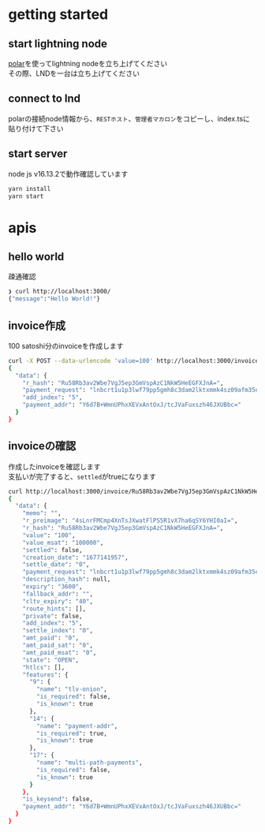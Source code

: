 # getting started

## start lightning node
[polar](https://lightningpolar.com/)を使ってlightning nodeを立ち上げてください  
その際、LNDを一台は立ち上げてください

## connect to lnd
polarの接続node情報から、`RESTホスト`、`管理者マカロン`をコピーし、index.tsに貼り付けて下さい

## start server
node js v16.13.2で動作確認しています
```sh
yarn install
yarn start
```

# apis
## hello world
疎通確認
```sh
❯ curl http://localhost:3000/
{"message":"Hello World!"}
```

## invoice作成
100 satoshi分のinvoiceを作成します
```sh
curl -X POST --data-urlencode 'value=100' http://localhost:3000/invoices | jq
{
  "data": {
    "r_hash": "Ru58Rb3av2Wbe7VgJ5ep3GmVspAzC1NkW5HeEGFXJnA=",
    "payment_request": "lnbcrt1u1p3lwf79pp5gmh8c3dam2lktxmmk4sz09afm35etv5sxv94xezmj80pqc2hyecqdqqcqzpgsp5vwnhkpl956w58cw9wy2ugz0d8vf8ldwz2459hvdn8puw39w5qkms9qyyssqh5ty2cd5f4yvxyvfy2p0xlglfcvz76jw6g5qw2h6x668ye52u2ch02rcgx8h5tvnp7kkawxvfpuzz0xz764v6wjnpvzazzrqns2qgkqp5vzuu8",
    "add_index": "5",
    "payment_addr": "Y6d7B+WmnUPhxXEVxAntOxJ/tcJVaFuxszh46JXUBbc="
  }
}
```

## invoiceの確認
作成したinvoiceを確認します  
支払いが完了すると、`settled`がtrueになります
```sh
curl http://localhost:3000/invoice/Ru58Rb3av2Wbe7VgJ5ep3GmVspAzC1NkW5HeEGFXJnA= |jq
{
  "data": {
    "memo": "",
    "r_preimage": "4sLnrFMCmp4XnTsJXwatFlPS5R1vX7ha6qSY6YHI0aI=",
    "r_hash": "Ru58Rb3av2Wbe7VgJ5ep3GmVspAzC1NkW5HeEGFXJnA=",
    "value": "100",
    "value_msat": "100000",
    "settled": false,
    "creation_date": "1677141957",
    "settle_date": "0",
    "payment_request": "lnbcrt1u1p3lwf79pp5gmh8c3dam2lktxmmk4sz09afm35etv5sxv94xezmj80pqc2hyecqdqqcqzpgsp5vwnhkpl956w58cw9wy2ugz0d8vf8ldwz2459hvdn8puw39w5qkms9qyyssqh5ty2cd5f4yvxyvfy2p0xlglfcvz76jw6g5qw2h6x668ye52u2ch02rcgx8h5tvnp7kkawxvfpuzz0xz764v6wjnpvzazzrqns2qgkqp5vzuu8",
    "description_hash": null,
    "expiry": "3600",
    "fallback_addr": "",
    "cltv_expiry": "40",
    "route_hints": [],
    "private": false,
    "add_index": "5",
    "settle_index": "0",
    "amt_paid": "0",
    "amt_paid_sat": "0",
    "amt_paid_msat": "0",
    "state": "OPEN",
    "htlcs": [],
    "features": {
      "9": {
        "name": "tlv-onion",
        "is_required": false,
        "is_known": true
      },
      "14": {
        "name": "payment-addr",
        "is_required": true,
        "is_known": true
      },
      "17": {
        "name": "multi-path-payments",
        "is_required": false,
        "is_known": true
      }
    },
    "is_keysend": false,
    "payment_addr": "Y6d7B+WmnUPhxXEVxAntOxJ/tcJVaFuxszh46JXUBbc="
  }
}
```